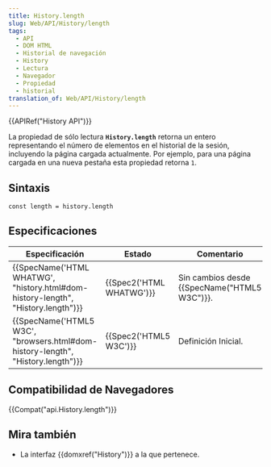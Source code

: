 ```yaml
---
title: History.length
slug: Web/API/History/length
tags:
  - API
  - DOM HTML
  - Historial de navegación
  - History
  - Lectura
  - Navegador
  - Propiedad
  - historial
translation_of: Web/API/History/length
---
```

{{APIRef("History API")}}

La propiedad de sólo lectura **`History.length`** retorna un entero representando el número de elementos en el historial de la sesión, incluyendo la página cargada actualmente. Por ejemplo, para una página cargada en una nueva pestaña esta propiedad retorna `1`.

## Sintaxis

    const length = history.length

## Especificaciones

| Especificación                                                                                               | Estado                           | Comentario                                          |
| ------------------------------------------------------------------------------------------------------------ | -------------------------------- | --------------------------------------------------- |
| {{SpecName('HTML WHATWG', "history.html#dom-history-length", "History.length")}} | {{Spec2('HTML WHATWG')}} | Sin cambios desde {{SpecName("HTML5 W3C")}}. |
| {{SpecName('HTML5 W3C', "browsers.html#dom-history-length", "History.length")}}     | {{Spec2('HTML5 W3C')}}     | Definición Inicial.                                 |

## Compatibilidad de Navegadores

{{Compat("api.History.length")}}

## Mira también

- La interfaz {{domxref("History")}} a la que pertenece.
